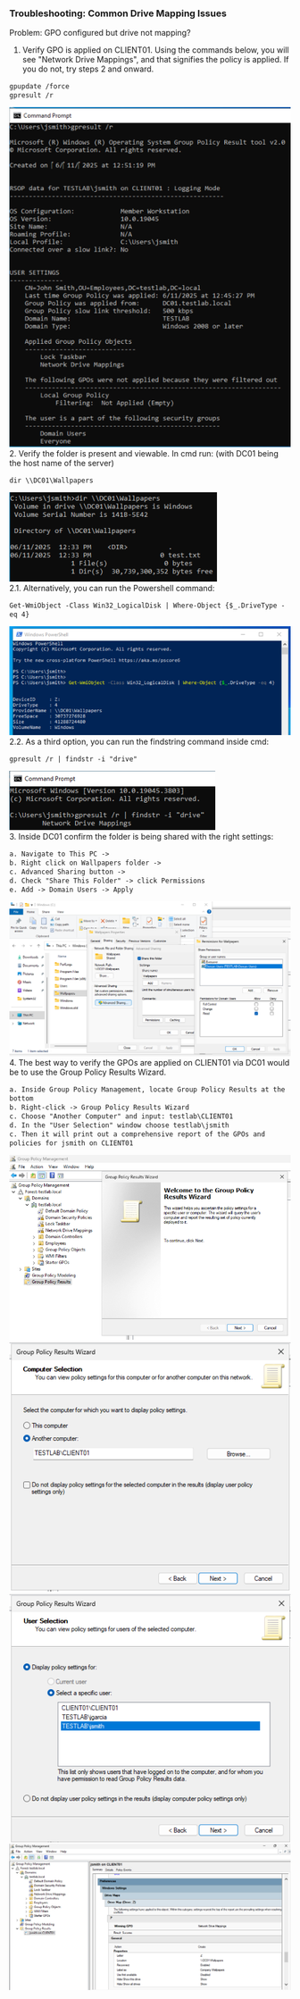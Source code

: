 ### Troubleshooting: Common Drive Mapping Issues
Problem: GPO configured but drive not mapping?
1. Verify GPO is applied on CLIENT01. Using the commands below, you will see "Network Drive Mappings", and that signifies the policy is applied. If you do not, try steps 2 and onward.
```
gpupdate /force
gpresult /r
```
![gpresult output](https://github.com/nickbruggen90/LabsVol8021Q/blob/main/Project%201.1%3A%20Active%20Directory%20and%20Windows%2010%20Integration/Images/Screenshot%202025-06-11%20125147.png)  
2. Verify the folder is present and viewable. In cmd run: (with DC01 being the host name of the server)
```
dir \\DC01\Wallpapers
```
![dir output](https://github.com/nickbruggen90/LabsVol8021Q/blob/main/Project%201.1%3A%20Active%20Directory%20and%20Windows%2010%20Integration/Images/Screenshot%202025-06-11%20124224.png)  
2.1. Alternatively, you can run the Powershell command:
```
Get-WmiObject -Class Win32_LogicalDisk | Where-Object {$_.DriveType -eq 4}
```
![powershell output](https://github.com/nickbruggen90/LabsVol8021Q/blob/main/Project%201.1%3A%20Active%20Directory%20and%20Windows%2010%20Integration/Images/Screenshot%202025-06-11%20125106.png)  
2.2. As a third option, you can run the findstring command inside cmd:
```
gpresult /r | findstr -i "drive"
```
![gpresults findstr output](https://github.com/nickbruggen90/LabsVol8021Q/blob/main/Project%201.1%3A%20Active%20Directory%20and%20Windows%2010%20Integration/Images/Screenshot%202025-06-11%20125225.png)  
3. Inside DC01 confirm the folder is being shared with the right settings:
```
a. Navigate to This PC ->
b. Right click on Wallpapers folder ->
c. Advanced Sharing button ->
d. Check "Share This Folder" -> click Permissions
e. Add -> Domain Users -> Apply
```
![shared folder confirmation](https://github.com/nickbruggen90/LabsVol8021Q/blob/main/Project%201.1%3A%20Active%20Directory%20and%20Windows%2010%20Integration/Images/Screenshot%202025-06-11%20124345.png)
4. The best way to verify the GPOs are applied on CLIENT01 via DC01 would be to use the Group Policy Results Wizard.
```
a. Inside Group Policy Management, locate Group Policy Results at the bottom
b. Right-click -> Group Policy Results Wizard
c. Choose "Another Computer" and input: testlab\CLIENT01
d. In the "User Selection" window choose testlab\jsmith
c. Then it will print out a comprehensive report of the GPOs and policies for jsmith on CLIENT01
```
![group policy wizard 1](https://github.com/nickbruggen90/LabsVol8021Q/blob/main/Project%201.1%3A%20Active%20Directory%20and%20Windows%2010%20Integration/Images/Screenshot%202025-06-11%20125724.png)
![group policy wizard 2](https://github.com/nickbruggen90/LabsVol8021Q/blob/main/Project%201.1%3A%20Active%20Directory%20and%20Windows%2010%20Integration/Images/Screenshot%202025-06-11%20125734.png)
![group policy wizard 3](https://github.com/nickbruggen90/LabsVol8021Q/blob/main/Project%201.1%3A%20Active%20Directory%20and%20Windows%2010%20Integration/Images/Screenshot%202025-06-11%20125743.png)
![group policy output](https://github.com/nickbruggen90/LabsVol8021Q/blob/main/Project%201.1%3A%20Active%20Directory%20and%20Windows%2010%20Integration/Images/Screenshot%202025-06-11%20125855.png)
